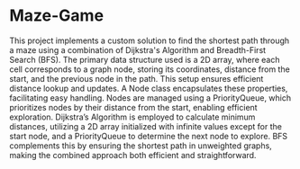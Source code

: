 # Maze-Game
This project implements a custom solution to find the shortest path through a maze using a combination of Dijkstra's Algorithm and Breadth-First Search (BFS). The primary data structure used is a 2D array, where each cell corresponds to a graph node, storing its coordinates, distance from the start, and the previous node in the path. This setup ensures efficient distance lookup and updates. A Node class encapsulates these properties, facilitating easy handling. Nodes are managed using a PriorityQueue, which prioritizes nodes by their distance from the start, enabling efficient exploration. Dijkstra’s Algorithm is employed to calculate minimum distances, utilizing a 2D array initialized with infinite values except for the start node, and a PriorityQueue to determine the next node to explore. BFS complements this by ensuring the shortest path in unweighted graphs, making the combined approach both efficient and straightforward.

